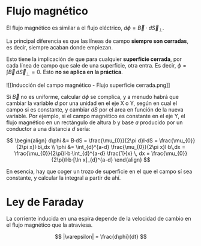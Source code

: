 
# Flujo magnético

El flujo magnético es similar a el flujo eléctrico, $d\phi = \vec{B} · d\vec{S}_{\perp}$.

La principal diferencia es que las líneas de campo **siempre son cerradas**, es decir, siempre acaban donde empiezan.

Esto tiene la implicación de que para cualquier **superficie cerrada**, por cada línea de campo que sale de una superficie, otra entra. Es decir, $\phi = \int \vec{B}\,d\vec{S}_{\perp} = 0$. Esto **no se aplica en la práctica**.

![[Inducción del campo magnético - Flujo superficie cerrada.png]]

Si $\vec{B}$ no es uniforme, calcular $d\phi$ se complica, y a menudo habrá que cambiar la variable $d$ por una unidad en el eje X o Y, según en cual el campo si es constante, y cambiar $dS$ por el area en función de la nueva variable. Por ejemplo, si el campo magnético es constante en el eje Y, el flujo magnético en un rectángulo de altura $b$ y base $a$ producido por un conductor a una distancia $d$ sería:

$$
\begin{align}
d\phi &= B·dS = \frac{\mu_{0}}{2\pi d}I·dS = \frac{\mu_{0}}{2\pi x}I·b\,dx \\
\phi &= \int_{d}^{a-d} \frac{\mu_{0}}{2\pi x}I·b\,dx = \frac{\mu_{0}}{2\pi}I·b·\int_{d}^{a-d} \frac{1}{x} \, dx = \frac{\mu_{0}}{2\pi}I·b·[\ln x]_{d}^{a-d}
\end{align}
$$

En esencia, hay que coger un trozo de superficie en el que el campo sí sea constante, y calcular la integral a partir de ahí.

# Ley de Faraday

La corriente inducida en una espira depende de la velocidad de cambio en el flujo magnético que la atraviesa.

$$
|\varepsilon| = \frac{d\phi}{dt}
$$